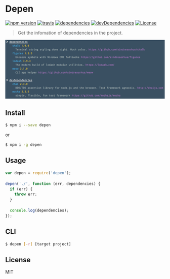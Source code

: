 # Depen

[![npm version](http://img.shields.io/npm/v/depen.svg?style=flat-square)](https://github.com/makotot/depen)
[![travis](http://img.shields.io/travis/makotot/depen.svg?style=flat-square)](https://github.com/makotot/depen)
[![dependencies](http://img.shields.io/david/makotot/depen.svg?style=flat-square)](https://github.com/makotot/depen)
[![devDependencies](http://img.shields.io/david/dev/makotot/depen.svg?style=flat-square)](https://github.com/makotot/depen)
[![License](http://img.shields.io/npm/l/depen.svg?style=flat-square)](https://github.com/makotot/depen)

> Get the infomation of dependencies in the project.

<img src="./screenshot.png" />

## Install

```sh
$ npm i --save depen
```
or
```sh
$ npm i -g depen
```

## Usage

```js
var depen = require('depen');

depen('./', function (err, dependencies) {
  if (err) {
    throw err;
  }

  console.log(dependencies);
});
```

## CLI

```sh
$ depen [-r] [target project]
```


## License

MIT
